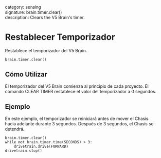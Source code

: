 category: sensing  
signature: brain.timer.clear()  
description: Clears the V5 Brain's timer.

# Restablecer Temporizador
Restablece el temporizador del V5 Brain.

```don 
brain.timer.clear()
```

## Cómo Utilizar

El temporizador del V5 Brain comienza al principio de cada proyecto. El comando CLEAR TIMER restablece el valor del temporizador a 0 segundos.

## Ejemplo

En este ejemplo, el temporizador se reiniciará antes de mover el Chasis hacia adelante durante 3 segundos. Después de 3 segundos, el Chasis se detendrá.

```don
brain.timer.clear()
while not brain.timer.time(SECONDS) > 3:
    drivetrain.drive(FORWARD)
drivetrain.stop()
```
	
<advanced>
</advanced>
